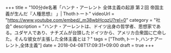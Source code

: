 +++
title =  "100分de名著「ハンナ・アーレント 全体主義の起源 第２回 帝国主義が生んだ『人種思想』 」| Thothトート"
videoUrl = "https://www.youtube.com/embed/_m38wbHcqzU?rel=0"
category = "社会"
description = "ハンナ・アーレントは、ドイツ出身の哲学者、思想家である。ユダヤ人であり、ナチズムが台頭したドイツから、アメリカ合衆国に亡命した。そんな彼女が主張した全体主義とは？"
tags = ["Thoth,トート,ハンナアーレント,全体主義"]
date = 2018-04-08T17:09:31+09:00
draft = true
+++

